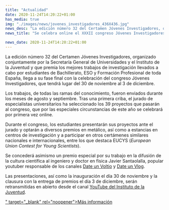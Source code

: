 ```yaml
---
title: "Actualidad"
date: 2020-11-24T14:20:22+01:00
has_media: true
img: "./images/news/jovenes_investigadores_436X436.jpg"
news_desc: "La edición número 32 del Certamen Jóvenes Investigadores, organizado conjuntamente por la Secretaría General de Universidades y el Instituto de la Juventud y que premia los mejores trabajos de investigación llevados a cabo por estudiantes de Bachillerato, ESO y Formación Profesional de toda España"
news_title: "Se celebra online el XXXII congreso Jóvenes Investigadores"

news_date: 2020-11-24T14:20:22+01:00
---
```

<p>La edici&oacute;n n&uacute;mero 32 del Certamen J&oacute;venes Investigadores, organizado conjuntamente por la Secretar&iacute;a General de Universidades y el Instituto de la Juventud y que premia los mejores trabajos de investigaci&oacute;n llevados a cabo por estudiantes de Bachillerato, ESO y Formaci&oacute;n Profesional de toda Espa&ntilde;a, llega a su fase final con la celebraci&oacute;n del congreso J&oacute;venes Investigadores, que tendr&aacute; lugar del 30 de noviembre al 3 de diciembre.</p>
<p>Los trabajos, de todas las ramas del conocimiento, fueron enviados durante los meses de agosto y septiembre. Tras una primera criba, el jurado de especialistas universitarios ha seleccionado los 39 proyectos que pasar&aacute;n al congreso, que por las especiales circunstancias de este a&ntilde;o se celebrar&aacute; por primera vez online.</p>
<p>Durante el congreso, los estudiantes presentar&aacute;n sus proyectos ante el jurado y optar&aacute;n a diversos premios en met&aacute;lico, as&iacute; como a estancias en centros de investigaci&oacute;n y a participar en otros cert&aacute;menes similares nacionales e internacionales, entre los que destaca EUCYS (<em>European Union Contest for Young Scientists</em>).</p>
<p>Se conceder&aacute; asimismo un premio especial por su trabajo en la difusi&oacute;n de la cultura cient&iacute;fica al ingeniero y doctor en f&iacute;sica Javier Santaolalla, popular youtuber responsable de los canales<span>&nbsp;</span><a title="https://www.youtube.com/channel/ucns-8dsscbba7m4nu7wk7aw/videos" href="https://www.youtube.com/channel/UCns-8DssCBba7M4nu7wk7Aw/videos" target="_blank" rel="noreferrer noopener" tabindex="-1">Date un Voltio</a><span>&nbsp;</span>y<span>&nbsp;</span><a title="https://www.youtube.com/channel/ucqx_mzrcalunkxkywklegfa" href="https://www.youtube.com/channel/UCQX_MZRCaluNKxkywkLEgfA" target="_blank" rel="noreferrer noopener" tabindex="-1">Date un Vlog</a>.</p>
<p>Las presentaciones, as&iacute; como la inauguraci&oacute;n el d&iacute;a 30 de noviembre y la clausura con la entrega de premios el d&iacute;a 3 de diciembre, ser&aacute;n retransmitidas en abierto desde el canal<span>&nbsp;</span><a title="https://www.youtube.com/user/injuvejuventud" href="https://www.youtube.com/user/injuvejuventud" target="_blank" rel="noreferrer noopener" tabindex="-1">YouTube del Instituto de la Juventud</a>.</p>
<p><a href="https://www.ciencia.gob.es/stfls/MICINN/Universidades/Ficheros/programacongresovirtual2020.</a><i class="fas fa-external-link-alt"></i>" target="_blank" rel="noopener">M&aacute;s informaci&oacute;n</a></p>